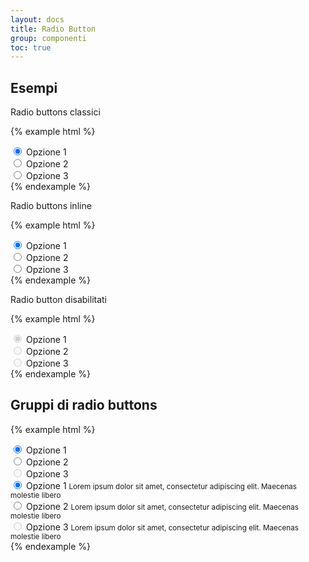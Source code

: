 ```yaml
---
layout: docs
title: Radio Button
group: componenti
toc: true
---
```


## Esempi

Radio buttons classici

{% example html %}
<div class="form-check">
  <input name="gruppo1" type="radio" id="radio1" checked>
  <label for="radio1">Opzione 1</label>
</div>

<div class="form-check">
  <input name="gruppo1" type="radio" id="radio2">
  <label for="radio2">Opzione 2</label>
</div>

<div class="form-check">
  <input name="gruppo1" type="radio" id="radio3">
  <label for="radio3">Opzione 3</label>
</div>
{% endexample %}

Radio buttons inline

{% example html %}
  <div class="form-check form-check-inline">
    <input name="gruppo2" type="radio" id="radio4" checked>
    <label for="radio4">Opzione 1</label>
  </div>

  <div class="form-check form-check-inline">
    <input name="gruppo2" type="radio" id="radio5">
    <label for="radio5">Opzione 2</label>
  </div>

  <div class="form-check form-check-inline">
    <input name="gruppo2" type="radio" id="radio6">
    <label for="radio6">Opzione 3</label>
  </div>
{% endexample %}

Radio button disabilitati

{% example html %}
<div class="form-check">
  <input name="gruppo3" type="radio" class="with-gap" id="radio7" checked disabled>
  <label for="radio7" class="disabled">Opzione 1</label>
</div>

<div class="form-check">
  <input name="gruppo3" type="radio" class="with-gap" id="radio8" disabled>
  <label for="radio8" class="disabled">Opzione 2</label>
</div>

<div class="form-check">
  <input name="gruppo3" type="radio" class="with-gap" id="radio9" disabled>
  <label for="radio9" class="disabled">Opzione 3</label>
</div>
{% endexample %}

## Gruppi di radio buttons

{% example html %}
<div class="row">
  <div class="col-md-5">
    <div class="form-check form-check-group">
      <input name="gruppo4" type="radio" id="radio10" checked checked>
      <label for="radio10">Opzione 1</label>
    </div>
    <div class="form-check form-check-group">
      <input name="gruppo4" type="radio" id="radio11">
      <label for="radio11">Opzione 2</label>
    </div>
    <div class="form-check form-check-group">
      <input name="gruppo4" type="radio" id="radio12" disabled>
      <label for="radio12" class="disabled">Opzione 3</label>
    </div>
  </div>
  <div class="col-md-2"></div>
  <div class="col-md-5">
    <div class="form-check form-check-group">
      <input checked name="gruppo5" type="radio" id="radio13" aria-describedby="radio13-help">
      <label for="radio13">Opzione 1</label>
      <small id="radio13-help" class="form-text">Lorem ipsum dolor sit amet, consectetur adipiscing elit. Maecenas molestie libero</small>
    </div>
    <div class="form-check form-check-group">
      <input name="gruppo5" type="radio" id="radio14" aria-describedby="radio14-help">
      <label for="radio14">Opzione 2</label>
      <small id="radio14-help" class="form-text">Lorem ipsum dolor sit amet, consectetur adipiscing elit. Maecenas molestie libero</small>
    </div>
    <div class="form-check form-check-group">
      <input name="gruppo5" type="radio" id="radio15" aria-describedby="radio15-help" disabled="disabled">
      <label for="radio15" class="disabled">Opzione 3</label>
      <small id="radio15-help" class="form-text">Lorem ipsum dolor sit amet, consectetur adipiscing elit. Maecenas molestie libero</small>
    </div>
  </div>
</div>
{% endexample %}
